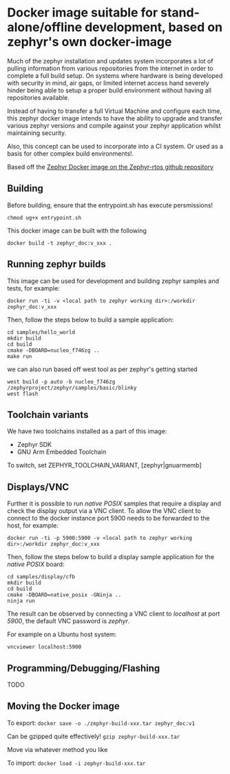 # Docker image suitable for stand-alone/offline development, based on zephyr's own docker-image

Much of the zephyr installation and updates system incorporates a lot of pulling information 
from various repositories from the internet in order to complete a full build setup. 
On systems where hardware is being developed with security in mind, air gaps, or limited 
internet access hand severely hinder being able to setup a proper build environment without 
having all repositories available.

Instead of having to transfer a full Virtual Machine and configure each time, this zephyr docker 
image intends to have the ability to upgrade and transfer various zephyr versions and compile
against your zephyr application whilst maintaining security.

Also, this concept can be used to incorporate into a CI system. Or used as a basis for other
complex build environments!.

Based off the [Zephyr Docker image on the Zephyr-rtos github repository](https://github.com/zephyrproject-rtos/docker-image)

## Building
Before building, ensure that the entrypoint.sh has execute persmissions!

```chmod ug+x entrypoint.sh```

This docker image can be built with the following

```
docker build -t zephyr_doc:v_xxx .
```

## Running zephyr builds

This image can be used for development and building zephyr samples and tests,
for example:

```
docker run -ti -v <local path to zephyr working dir>:/workdir zephyr_doc:v_xxx
```

Then, follow the steps below to build a sample application:

```
cd samples/hello_world
mkdir build
cd build
cmake -DBOARD=nucleo_f746zg ..
make run
```

we can also run based off west tool as per zephyr's getting started

```
west build -p auto -b nucleo_f746zg /zephyrproject/zephyr/samples/basic/blinky
west flash
```

## Toolchain variants

We have two toolchains installed as a part of this image:
- Zephyr SDK
- GNU Arm Embedded Toolchain

To switch, set ZEPHYR_TOOLCHAIN_VARIANT, [zephyr|gnuarmemb]

## Displays/VNC

Further it is possible to run _native POSIX_ samples that require a display
and check the display output via a VNC client. To allow the VNC client to
connect to the docker instance port 5900 needs to be forwarded to the host,
for example:

```
docker run -ti -p 5900:5900 -v <local path to zephyr working dir>:/workdir zephyr_doc:v_xxx
```

Then, follow the steps below to build a display sample application for the
_native POSIX_ board:

```
cd samples/display/cfb
mkdir build
cd build
cmake -DBOARD=native_posix -GNinja ..
ninja run
```

The result can be observed by connecting a VNC client to _localhost_ at port
_5900_, the default VNC password is _zephyr_.

For example on a Ubuntu host system:

```
vncviewer localhost:5900
```

## Programming/Debugging/Flashing

TODO

## Moving the Docker image

To export:
```docker save -o ./zephyr-build-xxx.tar zephyr_doc:v1```

Can be gzipped quite effectively!
```gzip zephyr-build-xxx.tar```

Move via whatever method you like

To import:
```docker load -i zephyr-build-xxx.tar```

